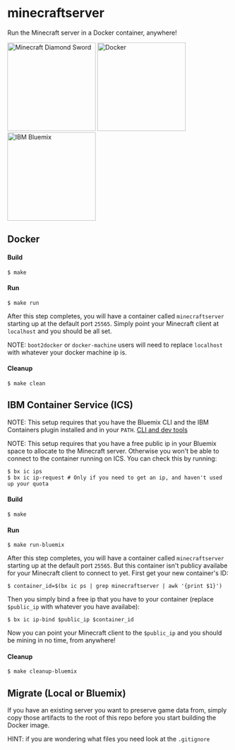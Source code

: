 # minecraftserver
Run the Minecraft server in a Docker container, anywhere!

<img
  alt="Minecraft Diamond Sword"
  width=200
  src="http://www.thinkgeek.com/images/products/frontsquare/inmt_minecraft_deluxe_diamond_sword.jpg"
/>
<img
  alt="Docker"
  width=200
  src="https://pbs.twimg.com/profile_images/378800000124779041/fbbb494a7eef5f9278c6967b6072ca3e_400x400.png"
/>
<img
  alt="IBM Bluemix"
  width=200
  src="https://ih1.redbubble.net/image.160886161.3072/flat,800x800,075,f.jpg"
/>

## Docker

#### Build
```
$ make
```

#### Run
```
$ make run
```
After this step completes, you will have a container called `minecraftserver` starting up at the default port `25565`. Simply point your Minecraft client at `localhost` and you should be all set.

NOTE: `boot2docker` or `docker-machine` users will need to replace `localhost` with whatever your docker machine ip is.

#### Cleanup
```
$ make clean
```

## IBM Container Service (ICS)
NOTE: This setup requires that you have the Bluemix CLI and the IBM Containers plugin installed and in your `PATH`. [CLI and dev tools](https://console.ng.bluemix.net/docs/cli/index.html#cli)

NOTE: This setup requires that you have a free public ip in your Bluemix space to allocate to the Minecraft server. Otherwise you won't be able to connect to the container running on ICS. You can check this by running:
```
$ bx ic ips
$ bx ic ip-request # Only if you need to get an ip, and haven't used up your quota
```

#### Build
```
$ make
```

#### Run
```
$ make run-bluemix
```
After this step completes, you will have a container called `minecraftserver` starting up at the default port `25565`. But this container isn't publicy availabe for your Minecraft client to connect to yet. First get your new container's ID:
```
$ container_id=$(bx ic ps | grep minecraftserver | awk '{print $1}')
```
Then you simply bind a free ip that you have to your container (replace `$public_ip` with whatever you have availabe):
```
$ bx ic ip-bind $public_ip $container_id
```
Now you can point your Minecraft client to the `$public_ip` and you should be mining in no time, from anywhere!

#### Cleanup
```
$ make cleanup-bluemix
```

## Migrate (Local or Bluemix)
If you have an existing server you want to preserve game data from,
simply copy those artifacts to the root of this repo before you start
building the Docker image.

HINT: if you are wondering what files you need look at the `.gitignore`
